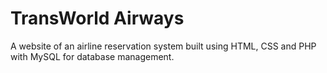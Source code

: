 # TransWorld Airways
A website of an airline reservation system built using HTML, CSS and PHP with MySQL for database management.
